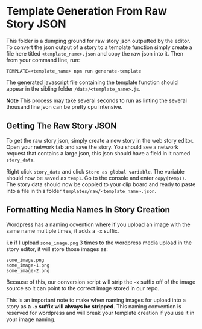 # Template Generation From Raw Story JSON

This folder is a dumping ground for raw story json outputted by the editor. To convert the json output of a story to a template function simply create a file here titled `<template_name>.json` and copy the raw json into it. Then from your command line, run:
```
TEMPLATE=<template_name> npm run generate-template
```

The generated javascript file containing the template function should appear in the sibling folder `/data/<template_name>.js`.

**Note**
This process may take several seconds to run as linting the several thousand line json can be pretty cpu intensive.

## Getting The Raw Story JSON

To get the raw story json, simply create a new story in the web story editor. Open your network tab and save the story. You should see a network request that contains a large json, this json should have a field in it named `story_data`.

Right click `story_data` and click `Store as global variable`. The variable should now be saved as `temp1`. Go to the console and enter `copy(temp1)`. The story data should now be coppied to your clip board and ready to paste into a file in this folder `templates/raw/<template_name>.json`.

## Formatting Media Names In Story Creation

Wordpress has a naming covention where if you upload an image with the same name multiple times, it adds a `-x` suffix. 

**i.e**
if I upload `some_image.png` 3 times to the wordpress media upload in the story editor, it will store those images as:

```
some_image.png
some_image-1.png
some_image-2.png
```

Because of this, our conversion script will strip the `-x` suffix off of the image source so it can point to the correct image stored in our repo.

This is an important note to make when naming images for upload into a story as **a `-x` suffix will always be stripped**. This naming convention is reserved for wordpress and will break your template creation if you use it in your image naming.
